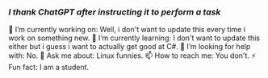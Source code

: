 ### *I thank ChatGPT after instructing it to perform a task*

🔭 I’m currently working on: Well, i don't want to update this every time i work on something new.
🌱 I’m currently learning: I don't want to update this either but i guess i want to actually get good at C#.
🤔 I’m looking for help with: No.
💬 Ask me about: Linux funnies.
📫 How to reach me: You don't.
⚡ Fun fact: I am a student.
